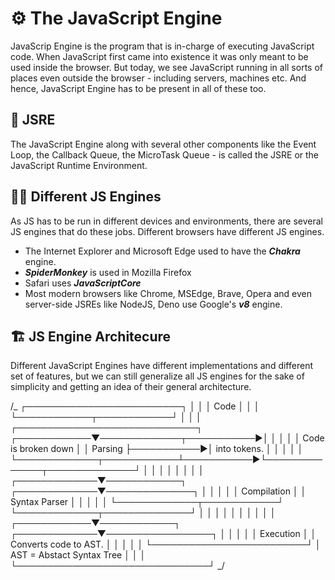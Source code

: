 # ⚙️ The JavaScript Engine

JavaScrip Engine is the program that is in-charge of executing JavaScript code. When JavaScript first came into existence it was only meant to be used inside the browser. But today, we see JavaScript running in all sorts of places even outside the browser - including servers, machines etc. And hence, JavaScript Engine has to be present in all of these too.

## 🤔 JSRE

The JavaScript Engine along with several other components like the Event Loop, the Callback Queue, the MicroTask Queue - is called the JSRE or the JavaScript Runtime Environment.

## 💅🏻 Different JS Engines

As JS has to be run in different devices and environments, there are several JS engines that do these jobs. Different browsers have different JS engines.

- The Internet Explorer and Microsoft Edge used to have the **_Chakra_** engine.
- **_SpiderMonkey_** is used in Mozilla Firefox
- Safari uses **_JavaScriptCore_**
- Most modern browsers like Chrome, MSEdge, Brave, Opera and even server-side JSREs like NodeJS, Deno use Google's **_v8_** engine.

## 🏗️ JS Engine Architecure

Different JavaScript Engines have different implementations and different set of features, but we can still generalize all JS engines for the sake of simplicity and getting an idea of their general architecture.

/_
┌─────────────────────────┐
│ │
│ Code │
│ │
└────────────┬────────────┘
│
│
│ ┌─────────────────────────────┐
┌────────────▼─────────────┬───────────►│ │
│ │ │ Code is broken down │
│ Parsing ├───────────►│ into tokens. │
│ │ │ │
└─────────────┬────────────┴───────────►└──────────────┬──────────────┘
│ │
│ │
│ │
│ │
┌─────────────▼────────────┐ ┌─────────────▼──────────────┐
│ │ │ │
│ Compilation │ │ Syntax Parser │
│ │ │ │
└─────────────┬────────────┘ └─────────────┬──────────────┘
│ │
│ │
│ │
│ │
│ │
┌────────────▼────────────┐ ┌─────────────▼─────────────────┐
│ │ │ │
│ Execution │ │ Converts code to AST. │
│ │ │ │
└─────────────────────────┘ │ AST = Abstact Syntax Tree │
│ │
└───────────────────────────────┘
_/
